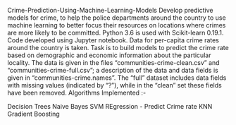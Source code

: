 Crime-Prediction-Using-Machine-Learning-Models
Develop predictive models for crime, to help the police departments around the country to use machine learning to better focus their resources on locations where crimes are more likely to be committed. Python 3.6 is used with Scikit-learn 0.19.1. Code developed using Jupyter notebook. Data for per-capita crime rates around the country is taken. Task is to build models to predict the crime rate based on demographic and economic information about the particular locality. The data is given in the files “communities-crime-clean.csv” and “communities-crime-full.csv”; a description of the data and data fields is given in “communities-crime.names”. The “full” dataset includes data fields with missing values (indicated by “?”), while in the “clean” set these fields have been removed. Algorithms Implemented :-

Decision Trees
Naive Bayes
SVM
REgression - Predict Crime rate
KNN
Gradient Boosting
